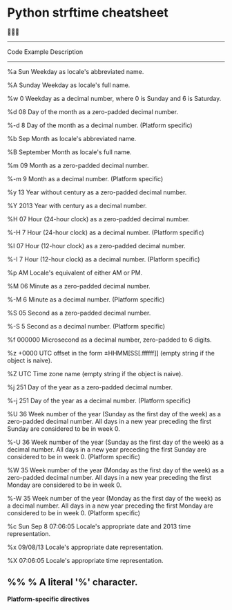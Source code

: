 # Python strftime cheatsheet

🐍🐍🐍

  -----------------------------------------------------------------------
  Code            Example                Description
  --------------- ---------------------- --------------------------------
  %a              Sun                    Weekday as locale's abbreviated
                                         name.

  %A              Sunday                 Weekday as locale's full name.

  %w              0                      Weekday as a decimal number,
                                         where 0 is Sunday and 6 is
                                         Saturday.

  %d              08                     Day of the month as a
                                         zero-padded decimal number.

  %-d             8                      Day of the month as a decimal
                                         number. (Platform specific)

  %b              Sep                    Month as locale's abbreviated
                                         name.

  %B              September              Month as locale's full name.

  %m              09                     Month as a zero-padded decimal
                                         number.

  %-m             9                      Month as a decimal number.
                                         (Platform specific)

  %y              13                     Year without century as a
                                         zero-padded decimal number.

  %Y              2013                   Year with century as a decimal
                                         number.

  %H              07                     Hour (24-hour clock) as a
                                         zero-padded decimal number.

  %-H             7                      Hour (24-hour clock) as a
                                         decimal number. (Platform
                                         specific)

  %I              07                     Hour (12-hour clock) as a
                                         zero-padded decimal number.

  %-I             7                      Hour (12-hour clock) as a
                                         decimal number. (Platform
                                         specific)

  %p              AM                     Locale's equivalent of either AM
                                         or PM.

  %M              06                     Minute as a zero-padded decimal
                                         number.

  %-M             6                      Minute as a decimal number.
                                         (Platform specific)

  %S              05                     Second as a zero-padded decimal
                                         number.

  %-S             5                      Second as a decimal number.
                                         (Platform specific)

  %f              000000                 Microsecond as a decimal number,
                                         zero-padded to 6 digits.

  %z              +0000                  UTC offset in the form
                                         ±HHMM\[SS\[.ffffff\]\] (empty
                                         string if the object is naive).

  %Z              UTC                    Time zone name (empty string if
                                         the object is naive).

  %j              251                    Day of the year as a zero-padded
                                         decimal number.

  %-j             251                    Day of the year as a decimal
                                         number. (Platform specific)

  %U              36                     Week number of the year (Sunday
                                         as the first day of the week) as
                                         a zero-padded decimal number.
                                         All days in a new year preceding
                                         the first Sunday are considered
                                         to be in week 0.

  %-U             36                     Week number of the year (Sunday
                                         as the first day of the week) as
                                         a decimal number. All days in a
                                         new year preceding the first
                                         Sunday are considered to be in
                                         week 0. (Platform specific)

  %W              35                     Week number of the year (Monday
                                         as the first day of the week) as
                                         a zero-padded decimal number.
                                         All days in a new year preceding
                                         the first Monday are considered
                                         to be in week 0.

  %-W             35                     Week number of the year (Monday
                                         as the first day of the week) as
                                         a decimal number. All days in a
                                         new year preceding the first
                                         Monday are considered to be in
                                         week 0. (Platform specific)

  %c              Sun Sep 8 07:06:05     Locale's appropriate date and
                  2013                   time representation.

  %x              09/08/13               Locale's appropriate date
                                         representation.

  %X              07:06:05               Locale's appropriate time
                                         representation.

  %%              \%                     A literal '%' character.
  -----------------------------------------------------------------------

**Platform-specific directives**
